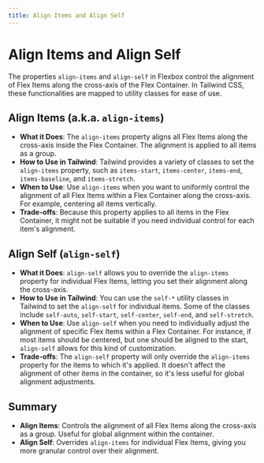 ```yaml
---
title: Align Items and Align Self
---
```


# Align Items and Align Self

The properties `align-items` and `align-self` in Flexbox control the alignment of Flex Items along the cross-axis of the Flex Container. In Tailwind CSS, these functionalities are mapped to utility classes for ease of use.

## Align Items (a.k.a. `align-items`)

- **What it Does**: The `align-items` property aligns all Flex Items along the cross-axis inside the Flex Container. The alignment is applied to all items as a group.
- **How to Use in Tailwind**: Tailwind provides a variety of classes to set the `align-items` property, such as `items-start`, `items-center`, `items-end`, `items-baseline`, and `items-stretch`.
- **When to Use**: Use `align-items` when you want to uniformly control the alignment of all Flex Items within a Flex Container along the cross-axis. For example, centering all items vertically.
- **Trade-offs**: Because this property applies to all items in the Flex Container, it might not be suitable if you need individual control for each item's alignment.

## Align Self (`align-self`)

- **What it Does**: `align-self` allows you to override the `align-items` property for individual Flex Items, letting you set their alignment along the cross-axis.
- **How to Use in Tailwind**: You can use the `self-*` utility classes in Tailwind to set the `align-self` for individual items. Some of the classes include `self-auto`, `self-start`, `self-center`, `self-end`, and `self-stretch`.
- **When to Use**: Use `align-self` when you need to individually adjust the alignment of specific Flex Items within a Flex Container. For instance, if most items should be centered, but one should be aligned to the start, `align-self` allows for this kind of customization.
- **Trade-offs**: The `align-self` property will only override the `align-items` property for the items to which it's applied. It doesn't affect the alignment of other items in the container, so it's less useful for global alignment adjustments.

## Summary

- **Align Items**: Controls the alignment of all Flex Items along the cross-axis as a group. Useful for global alignment within the container.
- **Align Self**: Overrides `align-items` for individual Flex Items, giving you more granular control over their alignment.
